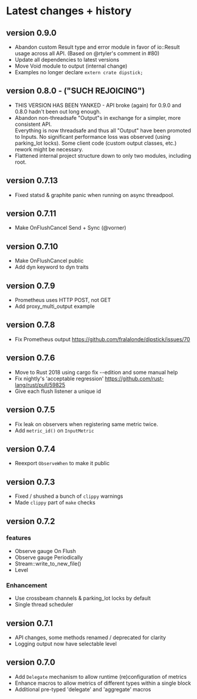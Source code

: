 # Latest changes + history

## version 0.9.0
- Abandon custom Result type and error module in favor 
  of io::Result usage across all API. (Based on @rtyler's comment in #80)
- Update all dependencies to latest versions
- Move Void module to output (internal change)
- Examples no longer declare `extern crate dipstick;`  

## version 0.8.0 - ("SUCH REJOICING")
- THIS VERSION HAS BEEN YANKED - API broke (again) for 0.9.0 and 0.8.0 hadn't been out long enough.
- Abandon non-threadsafe "Output"s in exchange for a simpler, more consistent API.   
  Everything is now threadsafe and thus all "Output" have been promoted to Inputs.
  No significant performance loss was observed (using parking_lot locks). 
  Some client code (custom output classes, etc.) rework might be necessary.
- Flattened internal project structure down to only two modules, including root.

## version 0.7.13
- Fixed statsd & graphite panic when running on async threadpool. 

## version 0.7.11
- Make OnFlushCancel Send + Sync (@vorner)

## version 0.7.10
- Make OnFlushCancel public
- Add dyn keyword to dyn traits

## version 0.7.9
- Prometheus uses HTTP POST, not GET
- Add proxy_multi_output example

## version 0.7.8
- Fix Prometheus output https://github.com/fralalonde/dipstick/issues/70 

## version 0.7.6
- Move to Rust 2018 using cargo fix --edition and some manual help
- Fix nightly's 'acceptable regression' https://github.com/rust-lang/rust/pull/59825
- Give each flush listener a unique id

## version 0.7.5
- Fix leak on observers when registering same metric twice. 
- Add `metric_id()` on `InputMetric`

## version 0.7.4
- Reexport `ObserveWhen` to make it public 

## version 0.7.3
- Fixed / shushed a bunch of `clippy` warnings 
- Made `clippy` part of `make` checks

## version 0.7.2

### features
- Observe gauge On Flush
- Observe gauge Periodically
- Stream::write_to_new_file() 
- Level

### Enhancement
- Use crossbeam channels & parking_lot locks by default
- Single thread scheduler

## version 0.7.1
- API changes, some methods renamed / deprecated for clarity
- Logging output now have selectable level

## version 0.7.0 

- Add `Delegate` mechanism to allow runtime (re)configuration of metrics 
- Enhance macros to allow metrics of different types within a single block
- Additional pre-typed 'delegate' and 'aggregate' macros
 

